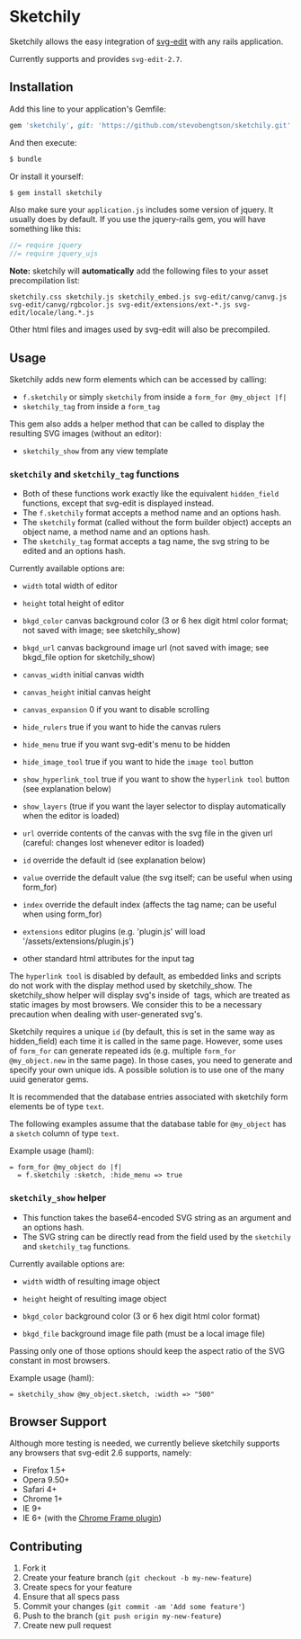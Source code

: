 # Sketchily

Sketchily allows the easy integration of [svg-edit](http://code.google.com/p/svg-edit/) with any rails application.

Currently supports and provides `svg-edit-2.7`.

## Installation

Add this line to your application's Gemfile:

```rb
gem 'sketchily', git: 'https://github.com/stevobengtson/sketchily.git'
```

And then execute:

```sh
$ bundle
```

Or install it yourself:

```sh
$ gem install sketchily
```

Also make sure your `application.js` includes some version of jquery. It usually does by default.
If you use the jquery-rails gem, you will have something like this:

```js
//= require jquery
//= require jquery_ujs
```

**Note:** sketchily will **automatically** add the following files to your asset precompilation list:

    sketchily.css sketchily.js sketchily_embed.js svg-edit/canvg/canvg.js svg-edit/canvg/rgbcolor.js svg-edit/extensions/ext-*.js svg-edit/locale/lang.*.js

Other html files and images used by svg-edit will also be precompiled.

## Usage

Sketchily adds new form elements which can be accessed by calling:

- `f.sketchily` or simply `sketchily` from inside a `form_for @my_object |f|`
- `sketchily_tag` from inside a `form_tag`

This gem also adds a helper method that can be called to display the resulting SVG images (without an editor):

- `sketchily_show` from any view template

### `sketchily` and `sketchily_tag` functions

- Both of these functions work exactly like the equivalent `hidden_field` functions, except that svg-edit is displayed instead.
- The `f.sketchily` format accepts a method name and an options hash.
- The `sketchily` format (called without the form builder object) accepts an object name, a method name and an options hash.
- The `sketchily_tag` format accepts a tag name, the svg string to be edited and an options hash.

Currently available options are:

- `width` total width of editor
- `height` total height of editor

- `bkgd_color` canvas background color (3 or 6 hex digit html color format; not saved with image; see sketchily_show)
- `bkgd_url` canvas background image url (not saved with image; see bkgd_file option for sketchily_show)

- `canvas_width` initial canvas width
- `canvas_height` initial canvas height
- `canvas_expansion` 0 if you want to disable scrolling

- `hide_rulers` true if you want to hide the canvas rulers
- `hide_menu` true if you want svg-edit's menu to be hidden
- `hide_image_tool` true if you want to hide the `image tool` button

- `show_hyperlink_tool` true if you want to show the `hyperlink tool` button (see explanation below)

- `show_layers` (true if you want the layer selector to display automatically when the editor is loaded)

- `url` override contents of the canvas with the svg file in the given url (careful: changes lost whenever editor is loaded)

- `id` override the default id (see explanation below)
- `value` override the default value (the svg itself; can be useful when using form_for)
- `index` override the default index (affects the tag name; can be useful when using form_for)

- `extensions` editor plugins (e.g. 'plugin.js' will load '/assets/extensions/plugin.js')

- other standard html attributes for the input tag

The `hyperlink tool` is disabled by default, as embedded links and scripts do not work with the display method used by sketchily_show.
The sketchily_show helper will display svg's inside of <img> tags, which are treated as static images by most browsers.
We consider this to be a necessary precaution when dealing with user-generated svg's.

Sketchily requires a unique `id` (by default, this is set in the same way as hidden_field) each time it is called in the same page.
However, some uses of `form_for` can generate repeated ids (e.g. multiple `form_for @my_object.new` in the same page).
In those cases, you need to generate and specify your own unique ids. A possible solution is to use one of the many uuid generator gems.

It is recommended that the database entries associated with sketchily form elements be of type `text`.

The following examples assume that the database table for `@my_object` has a `sketch` column of type `text`.

Example usage (haml):

```haml
= form_for @my_object do |f|
  = f.sketchily :sketch, :hide_menu => true
```

### `sketchily_show` helper

- This function takes the base64-encoded SVG string as an argument and an options hash.
- The SVG string can be directly read from the field used by the `sketchily` and `sketchily_tag` functions.

Currently available options are:

- `width` width of resulting image object
- `height` height of resulting image object

- `bkgd_color` background color (3 or 6 hex digit html color format)
- `bkgd_file` background image file path (must be a local image file)

Passing only one of those options should keep the aspect ratio of the SVG constant in most browsers.

Example usage (haml):

```haml
= sketchily_show @my_object.sketch, :width => "500"
```

## Browser Support

Although more testing is needed, we currently believe sketchily supports any browsers that svg-edit 2.6 supports, namely:

- Firefox 1.5+
- Opera 9.50+
- Safari 4+
- Chrome 1+
- IE 9+
- IE 6+ (with the [Chrome Frame plugin](http://www.google.com/chromeframe)) 

## Contributing

1. Fork it
2. Create your feature branch (`git checkout -b my-new-feature`)
3. Create specs for your feature
4. Ensure that all specs pass
5. Commit your changes (`git commit -am 'Add some feature'`)
6. Push to the branch (`git push origin my-new-feature`)
7. Create new pull request
